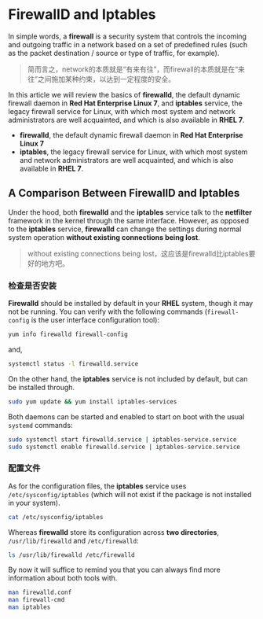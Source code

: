 # FirewallD and Iptables

In simple words, a **firewall** is a security system that controls the incoming and outgoing traffic in a network based on a set of predefined rules (such as the packet destination / source or type of traffic, for example).

> 简而言之，network的本质就是“有来有往”，而firewall的本质就是在“来往”之间施加某种约束，以达到一定程度的安全。

In this article we will review the basics of **firewalld**, the default dynamic firewall daemon in **Red Hat Enterprise Linux 7**, and **iptables** service, the legacy firewall service for Linux, with which most system and network administrators are well acquainted, and which is also available in **RHEL 7**.

- **firewalld**, the default dynamic firewall daemon in **Red Hat Enterprise Linux 7**
- **iptables**, the legacy firewall service for Linux, with which most system and network administrators are well acquainted, and which is also available in **RHEL 7**.

## A Comparison Between FirewallD and Iptables

Under the hood, both **firewalld** and the **iptables** service talk to the **netfilter** framework in the kernel through the same interface. However, as opposed to the **iptables** service, **firewalld** can change the settings during normal system operation **without existing connections being lost**.

> without existing connections being lost，这应该是firewalld比iptables要好的地方吧。

### 检查是否安装

**Firewalld** should be installed by default in your **RHEL** system, though it may not be running. You can verify with the following commands (`firewall-config` is the user interface configuration tool):

```bash
yum info firewalld firewall-config
```

and,

```bash
systemctl status -l firewalld.service
```

On the other hand, the **iptables** service is not included by default, but can be installed through.

```bash
sudo yum update && yum install iptables-services
```

Both daemons can be started and enabled to start on boot with the usual `systemd` commands:

```bash
sudo systemctl start firewalld.service | iptables-service.service
sudo systemctl enable firewalld.service | iptables-service.service
```

### 配置文件

As for the configuration files, the **iptables** service uses `/etc/sysconfig/iptables` (which will not exist if the package is not installed in your system).

```bash
cat /etc/sysconfig/iptables
```

Whereas **firewalld** store its configuration across **two directories**, `/usr/lib/firewalld` and  `/etc/firewalld`:

```bash
ls /usr/lib/firewalld /etc/firewalld
```

By now it will suffice to remind you that you can always find more information about both tools with.

```bash
man firewalld.conf
man firewall-cmd
man iptables
```
